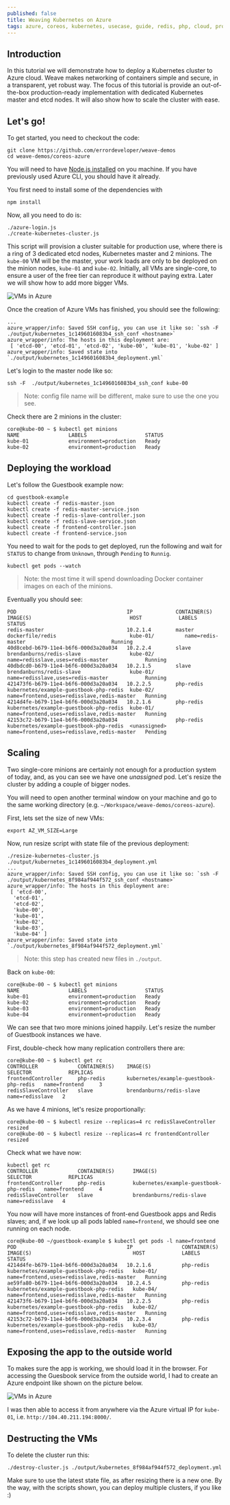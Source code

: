 ```yaml
---
published: false
title: Weaving Kubernetes on Azure
tags: azure, coreos, kubernetes, usecase, guide, redis, php, cloud, provisioning
---
```


## Introduction

In this tutorial we will demonstrate how to deploy a Kubernetes cluster to Azure cloud. Weave makes networking of containers simple and secure, in a transparent, yet robust way. The focus of this tutorial is provide an out-of-the-box production-ready implementation with dedicated Kubernetes master and etcd nodes. It will also show how to scale the cluster with ease.

## Let's go!
To get started, you need to checkout the code:

```
git clone https://github.com/errordeveloper/weave-demos
cd weave-demos/coreos-azure
```

You will need to have [Node.js installed](http://nodejs.org/download/) on you machine. If you have previously used Azure CLI, you should have it already.

You first need to install some of the dependencies with

```
npm install
```

Now, all you need to do is:

```
./azure-login.js
./create-kubernetes-cluster.js
```

This script will provision a cluster suitable for production use, where there is a ring of 3 dedicated etcd nodes, Kubernetes master and 2 minions. The `kube-00` VM will be the master, your work loads are only to be deployed on the minion nodes, `kube-01` and `kube-02`. Initially, all VMs are single-core, to ensure a user of the free tier can reproduce it without paying extra. Later we will show how to add more bigger VMs.

![VMs in Azure](https://www.dropbox.com/s/logk4mot2gnlxgn/Screenshot%202015-02-15%2015.54.45.png?dl=1)

Once the creation of Azure VMs has finished, you should see the following:

```
...
azure_wrapper/info: Saved SSH config, you can use it like so: `ssh -F  ./output/kubernetes_1c1496016083b4_ssh_conf <hostname>`
azure_wrapper/info: The hosts in this deployment are:
 [ 'etcd-00', 'etcd-01', 'etcd-02', 'kube-00', 'kube-01', 'kube-02' ]
azure_wrapper/info: Saved state into `./output/kubernetes_1c1496016083b4_deployment.yml`
```

Let's login to the master node like so:
```
ssh -F  ./output/kubernetes_1c1496016083b4_ssh_conf kube-00
```
> Note: config file name will be different, make sure to use the one you see.

Check there are 2 minions in the cluster:
```
core@kube-00 ~ $ kubectl get minions
NAME                LABELS                   STATUS
kube-01             environment=production   Ready
kube-02             environment=production   Ready
```

## Deploying the workload

Let's follow the Guestbook example now:
```
cd guestbook-example
kubectl create -f redis-master.json
kubectl create -f redis-master-service.json
kubectl create -f redis-slave-controller.json
kubectl create -f redis-slave-service.json
kubectl create -f frontend-controller.json
kubectl create -f frontend-service.json
```

You need to wait for the pods to get deployed, run the following and wait for `STATUS` to change from `Unknown`, through `Pending` to `Runnig`. 
```
kubectl get pods --watch
```
> Note: the most time it will spend downloading Docker container images on each of the minions.

Eventually you should see:
```
POD                                    IP              CONTAINER(S)    IMAGE(S)                                HOST            LABELS                                       STATUS
redis-master                           10.2.1.4        master          dockerfile/redis                        kube-01/          name=redis-master                            Running
40d8cebd-b679-11e4-b6f6-000d3a20a034   10.2.2.4        slave           brendanburns/redis-slave                kube-02/        name=redisslave,uses=redis-master            Running
40dbdcd0-b679-11e4-b6f6-000d3a20a034   10.2.1.5        slave           brendanburns/redis-slave                kube-01/        name=redisslave,uses=redis-master            Running
421473f6-b679-11e4-b6f6-000d3a20a034   10.2.2.5        php-redis       kubernetes/example-guestbook-php-redis  kube-02/        name=frontend,uses=redisslave,redis-master   Running
4214d4fe-b679-11e4-b6f6-000d3a20a034   10.2.1.6        php-redis       kubernetes/example-guestbook-php-redis  kube-01/        name=frontend,uses=redisslave,redis-master   Running
42153c72-b679-11e4-b6f6-000d3a20a034                   php-redis       kubernetes/example-guestbook-php-redis  <unassigned>    name=frontend,uses=redisslave,redis-master   Pending
```

## Scaling

Two single-core minions are certainly not enough for a production system of today, and, as you can see we have one _unassigned_ pod. Let's resize the cluster by adding a couple of bigger nodes.

You will need to open another terminal window on your machine and go to the same working directory (e.g. `~/Workspace/weave-demos/coreos-azure`).

First, lets set the size of new VMs:
```
export AZ_VM_SIZE=Large
```
Now, run resize script with state file of the previous deployment:
```
./resize-kubernetes-cluster.js ./output/kubernetes_1c1496016083b4_deployment.yml
...
azure_wrapper/info: Saved SSH config, you can use it like so: `ssh -F  ./output/kubernetes_8f984af944f572_ssh_conf <hostname>`
azure_wrapper/info: The hosts in this deployment are:
 [ 'etcd-00',
  'etcd-01',
  'etcd-02',
  'kube-00',
  'kube-01',
  'kube-02',
  'kube-03',
  'kube-04' ]
azure_wrapper/info: Saved state into `./output/kubernetes_8f984af944f572_deployment.yml`
```
> Note: this step has created new files in `./output`.

Back on `kube-00`:
```
core@kube-00 ~ $ kubectl get minions
NAME                LABELS                   STATUS
kube-01             environment=production   Ready
kube-02             environment=production   Ready
kube-03             environment=production   Ready
kube-04             environment=production   Ready
```

We can see that two more minions joined happily. Let's resize the number of Guestbook instances we have.

First, double-check how many replication controllers there are:

```
core@kube-00 ~ $ kubectl get rc
CONTROLLER             CONTAINER(S)    IMAGE(S)                                 SELECTOR            REPLICAS
frontendController     php-redis       kubernetes/example-guestbook-php-redis   name=frontend     3
redisSlaveController   slave           brendanburns/redis-slave                 name=redisslave   2
```
As we have 4 minions, let's resize proportionally:
```
core@kube-00 ~ $ kubectl resize --replicas=4 rc redisSlaveController
resized
core@kube-00 ~ $ kubectl resize --replicas=4 rc frontendController
resized
```
Check what we have now:
```
kubectl get rc
CONTROLLER             CONTAINER(S)      IMAGE(S)                                 SELECTOR            REPLICAS
frontendController     php-redis         kubernetes/example-guestbook-php-redis   name=frontend     4
redisSlaveController   slave             brendanburns/redis-slave                 name=redisslave   4
```

You now will have more instances of front-end Guestbook apps and Redis slaves; and, if we look up all pods labled `name=frontend`, we should see one running on each node.

```
core@kube-00 ~/guestbook-example $ kubectl get pods -l name=frontend
POD                                    IP                CONTAINER(S)  IMAGE(S)                                 HOST            LABELS                                       STATUS
4214d4fe-b679-11e4-b6f6-000d3a20a034   10.2.1.6          php-redis     kubernetes/example-guestbook-php-redis   kube-01/            name=frontend,uses=redisslave,redis-master   Running
ae59fa80-b679-11e4-b6f6-000d3a20a034   10.2.4.5          php-redis     kubernetes/example-guestbook-php-redis   kube-04/            name=frontend,uses=redisslave,redis-master   Running
421473f6-b679-11e4-b6f6-000d3a20a034   10.2.2.5          php-redis     kubernetes/example-guestbook-php-redis   kube-02/            name=frontend,uses=redisslave,redis-master   Running
42153c72-b679-11e4-b6f6-000d3a20a034   10.2.3.4          php-redis     kubernetes/example-guestbook-php-redis   kube-03/            name=frontend,uses=redisslave,redis-master   Running
```

## Exposing the app to the outside world

To makes sure the app is working, we should load it in the browser. For accessing the Guesbook service from the outside world, I had to create an Azure endpoint like shown on the picture below.

![VMs in Azure](https://www.dropbox.com/s/a7gglyamb9pltqn/Screenshot%202015-02-15%2016.02.32.png?dl=1)

I was then able to access it from anywhere via the Azure virtual IP for `kube-01`, i.e. `http://104.40.211.194:8000/`.

## Destructing the VMs

To delete the cluster run this:
```
./destroy-cluster.js ./output/kubernetes_8f984af944f572_deployment.yml 
```

Make sure to use the latest state file, as after resizing there is a new one. By the way, with the scripts shown, you can deploy multiple clusters, if you like :)


